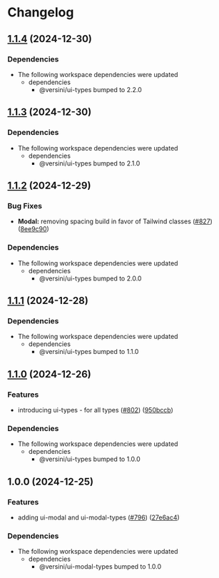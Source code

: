 # Changelog

## [1.1.4](https://github.com/versini-org/ui-components/compare/ui-modal-v1.1.3...ui-modal-v1.1.4) (2024-12-30)


### Dependencies

* The following workspace dependencies were updated
  * dependencies
    * @versini/ui-types bumped to 2.2.0

## [1.1.3](https://github.com/versini-org/ui-components/compare/ui-modal-v1.1.2...ui-modal-v1.1.3) (2024-12-30)


### Dependencies

* The following workspace dependencies were updated
  * dependencies
    * @versini/ui-types bumped to 2.1.0

## [1.1.2](https://github.com/versini-org/ui-components/compare/ui-modal-v1.1.1...ui-modal-v1.1.2) (2024-12-29)


### Bug Fixes

* **Modal:** removing spacing build in favor of Tailwind classes ([#827](https://github.com/versini-org/ui-components/issues/827)) ([8ee9c90](https://github.com/versini-org/ui-components/commit/8ee9c90eb576e37cfdcc698cc0684495711cbcce))


### Dependencies

* The following workspace dependencies were updated
  * dependencies
    * @versini/ui-types bumped to 2.0.0

## [1.1.1](https://github.com/versini-org/ui-components/compare/ui-modal-v1.1.0...ui-modal-v1.1.1) (2024-12-28)


### Dependencies

* The following workspace dependencies were updated
  * dependencies
    * @versini/ui-types bumped to 1.1.0

## [1.1.0](https://github.com/versini-org/ui-components/compare/ui-modal-v1.0.0...ui-modal-v1.1.0) (2024-12-26)


### Features

* introducing ui-types - for all types ([#802](https://github.com/versini-org/ui-components/issues/802)) ([950bccb](https://github.com/versini-org/ui-components/commit/950bccb37bca104487c597f8a043ca3382331105))


### Dependencies

* The following workspace dependencies were updated
  * dependencies
    * @versini/ui-types bumped to 1.0.0

## 1.0.0 (2024-12-25)


### Features

* adding ui-modal and ui-modal-types ([#796](https://github.com/versini-org/ui-components/issues/796)) ([27e6ac4](https://github.com/versini-org/ui-components/commit/27e6ac450ada1a3a895076678a7dfe17e31331eb))


### Dependencies

* The following workspace dependencies were updated
  * dependencies
    * @versini/ui-modal-types bumped to 1.0.0
